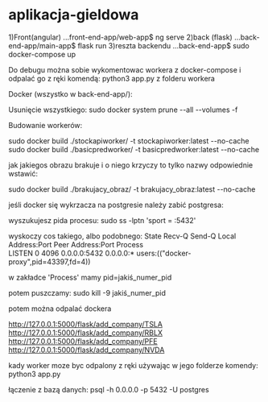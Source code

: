 # aplikacja-gieldowa
1)Front(angular) ...front-end-app/web-app$ ng serve
2)back (flask) ...back-end-app/main-app$ flask run
3)reszta backendu ...back-end-app$ sudo docker-compose up

Do debugu można sobie wykomentowac workera z docker-compose i odpalać go z ręki komendą:
python3 app.py
z folderu workera


Docker (wszystko w back-end-app/):

Usunięcie wszystkiego:
sudo docker system prune --all --volumes -f

Budowanie workerów:

sudo docker build ./stockapiworker/ -t stockapiworker:latest --no-cache
sudo docker build ./basicpredworker/ -t basicpredworker:latest --no-cache

jak jakiegos obrazu brakuje i o niego krzyczy to tylko nazwy odpowiednie wstawić:

sudo docker build ./brakujacy_obraz/ -t brakujacy_obraz:latest --no-cache


jeśli docker się wykrzacza na postgresie należy zabić postgresa:

wyszukujesz pida procesu:
sudo ss -lptn 'sport = :5432'

wyskoczy cos takiego, albo podobnego:
State        Recv-Q       Send-Q             Local Address:Port              Peer Address:Port       Process                                        
LISTEN       0            4096                     0.0.0.0:5432                   0.0.0.0:*           users:(("docker-proxy",pid=43397,fd=4))

w zakładce 'Process' mamy pid=jakiś_numer_pid

potem puszczamy:
sudo kill -9 jakiś_numer_pid

potem można odpalać dockera

http://127.0.0.1:5000/flask/add_company/TSLA
http://127.0.0.1:5000/flask/add_company/RBLX
http://127.0.0.1:5000/flask/add_company/PFE
http://127.0.0.1:5000/flask/add_company/NVDA


kady worker moze byc odpalony z ręki używając w jego folderze komendy:
python3 app.py


łączenie z bazą danych:
psql -h 0.0.0.0 -p 5432 -U postgres
